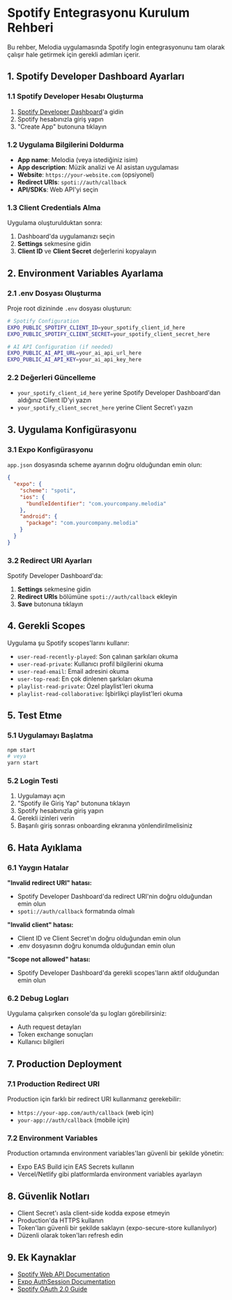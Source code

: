 # Spotify Entegrasyonu Kurulum Rehberi

Bu rehber, Melodia uygulamasında Spotify login entegrasyonunu tam olarak çalışır hale getirmek için gerekli adımları içerir.

## 1. Spotify Developer Dashboard Ayarları

### 1.1 Spotify Developer Hesabı Oluşturma

1. [Spotify Developer Dashboard](https://developer.spotify.com/dashboard)'a gidin
2. Spotify hesabınızla giriş yapın
3. "Create App" butonuna tıklayın

### 1.2 Uygulama Bilgilerini Doldurma

- **App name**: Melodia (veya istediğiniz isim)
- **App description**: Müzik analizi ve AI asistan uygulaması
- **Website**: `https://your-website.com` (opsiyonel)
- **Redirect URIs**: `spoti://auth/callback`
- **API/SDKs**: Web API'yi seçin

### 1.3 Client Credentials Alma

Uygulama oluşturulduktan sonra:

1. Dashboard'da uygulamanızı seçin
2. **Settings** sekmesine gidin
3. **Client ID** ve **Client Secret** değerlerini kopyalayın

## 2. Environment Variables Ayarlama

### 2.1 .env Dosyası Oluşturma

Proje root dizininde `.env` dosyası oluşturun:

```bash
# Spotify Configuration
EXPO_PUBLIC_SPOTIFY_CLIENT_ID=your_spotify_client_id_here
EXPO_PUBLIC_SPOTIFY_CLIENT_SECRET=your_spotify_client_secret_here

# AI API Configuration (if needed)
EXPO_PUBLIC_AI_API_URL=your_ai_api_url_here
EXPO_PUBLIC_AI_API_KEY=your_ai_api_key_here
```

### 2.2 Değerleri Güncelleme

- `your_spotify_client_id_here` yerine Spotify Developer Dashboard'dan aldığınız Client ID'yi yazın
- `your_spotify_client_secret_here` yerine Client Secret'ı yazın

## 3. Uygulama Konfigürasyonu

### 3.1 Expo Konfigürasyonu

`app.json` dosyasında scheme ayarının doğru olduğundan emin olun:

```json
{
  "expo": {
    "scheme": "spoti",
    "ios": {
      "bundleIdentifier": "com.yourcompany.melodia"
    },
    "android": {
      "package": "com.yourcompany.melodia"
    }
  }
}
```

### 3.2 Redirect URI Ayarları

Spotify Developer Dashboard'da:

1. **Settings** sekmesine gidin
2. **Redirect URIs** bölümüne `spoti://auth/callback` ekleyin
3. **Save** butonuna tıklayın

## 4. Gerekli Scopes

Uygulama şu Spotify scopes'larını kullanır:

- `user-read-recently-played`: Son çalınan şarkıları okuma
- `user-read-private`: Kullanıcı profil bilgilerini okuma
- `user-read-email`: Email adresini okuma
- `user-top-read`: En çok dinlenen şarkıları okuma
- `playlist-read-private`: Özel playlist'leri okuma
- `playlist-read-collaborative`: İşbirlikçi playlist'leri okuma

## 5. Test Etme

### 5.1 Uygulamayı Başlatma

```bash
npm start
# veya
yarn start
```

### 5.2 Login Testi

1. Uygulamayı açın
2. "Spotify ile Giriş Yap" butonuna tıklayın
3. Spotify hesabınızla giriş yapın
4. Gerekli izinleri verin
5. Başarılı giriş sonrası onboarding ekranına yönlendirilmelisiniz

## 6. Hata Ayıklama

### 6.1 Yaygın Hatalar

**"Invalid redirect URI" hatası:**

- Spotify Developer Dashboard'da redirect URI'nin doğru olduğundan emin olun
- `spoti://auth/callback` formatında olmalı

**"Invalid client" hatası:**

- Client ID ve Client Secret'ın doğru olduğundan emin olun
- .env dosyasının doğru konumda olduğundan emin olun

**"Scope not allowed" hatası:**

- Spotify Developer Dashboard'da gerekli scopes'ların aktif olduğundan emin olun

### 6.2 Debug Logları

Uygulama çalışırken console'da şu logları görebilirsiniz:

- Auth request detayları
- Token exchange sonuçları
- Kullanıcı bilgileri

## 7. Production Deployment

### 7.1 Production Redirect URI

Production için farklı bir redirect URI kullanmanız gerekebilir:

- `https://your-app.com/auth/callback` (web için)
- `your-app://auth/callback` (mobile için)

### 7.2 Environment Variables

Production ortamında environment variables'ları güvenli bir şekilde yönetin:

- Expo EAS Build için EAS Secrets kullanın
- Vercel/Netlify gibi platformlarda environment variables ayarlayın

## 8. Güvenlik Notları

- Client Secret'ı asla client-side kodda expose etmeyin
- Production'da HTTPS kullanın
- Token'ları güvenli bir şekilde saklayın (expo-secure-store kullanılıyor)
- Düzenli olarak token'ları refresh edin

## 9. Ek Kaynaklar

- [Spotify Web API Documentation](https://developer.spotify.com/documentation/web-api)
- [Expo AuthSession Documentation](https://docs.expo.dev/versions/latest/sdk/auth-session/)
- [Spotify OAuth 2.0 Guide](https://developer.spotify.com/documentation/general/guides/authorization-guide/)
